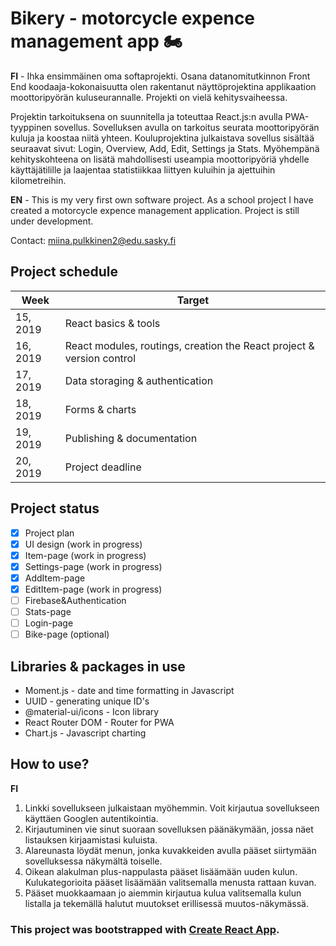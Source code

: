 # Bikery - motorcycle expence management app :motorcycle: 

**FI** - Ihka ensimmäinen oma softaprojekti. Osana datanomitutkinnon Front End koodaaja-kokonaisuutta olen rakentanut näyttöprojektina applikaation moottoripyörän kuluseurannalle. Projekti on vielä kehitysvaiheessa.

Projektin tarkoituksena on suunnitella ja toteuttaa React.js:n avulla PWA-tyyppinen sovellus. Sovelluksen avulla on tarkoitus seurata moottoripyörän kuluja ja koostaa niitä yhteen. Kouluprojektina julkaistava sovellus sisältää seuraavat sivut: Login, Overview, Add, Edit, Settings ja Stats. Myöhempänä kehityskohteena on lisätä mahdollisesti useampia moottoripyöriä yhdelle käyttäjätilille ja laajentaa statistiikkaa liittyen kuluihin ja ajettuihin kilometreihin.

**EN** - This is my very first own software project. As a school project I have created a motorcycle expence management application. Project is still under development.

Contact: miina.pulkkinen2@edu.sasky.fi

## Project schedule
Week | Target
------------ | -------------
15, 2019 | React basics & tools
16, 2019 | React modules, routings, creation the React project & version control
17, 2019 | Data storaging & authentication
18, 2019 | Forms & charts
19, 2019 | Publishing & documentation
20, 2019 | Project deadline

## Project status
- [x] Project plan
- [x] UI design (work in progress)
- [x] Item-page (work in progress)
- [x] Settings-page (work in progress)
- [x] AddItem-page 
- [x] EditItem-page (work in progress)
- [ ] Firebase&Authentication
- [ ] Stats-page
- [ ] Login-page
- [ ] Bike-page (optional)

## Libraries & packages in use
- Moment.js - date and time formatting in Javascript
- UUID - generating unique ID's
- @material-ui/icons - Icon library
- React Router DOM - Router for PWA
- Chart.js - Javascript charting

## How to use?
**FI** 
1. Linkki sovellukseen julkaistaan myöhemmin. Voit kirjautua sovellukseen käyttäen Googlen autentikointia. 
2. Kirjautuminen vie sinut suoraan sovelluksen päänäkymään, jossa näet listauksen kirjaamistasi kuluista. 
3. Alareunasta löydät menun, jonka kuvakkeiden avulla pääset siirtymään sovelluksessa näkymältä toiselle.
4. Oikean alakulman plus-nappulasta pääset lisäämään uuden kulun. Kulukategorioita pääset lisäämään valitsemalla menusta rattaan kuvan.
5. Pääset muokkaamaan jo aiemmin kirjautua kulua valitsemalla kulun listalla ja tekemällä halutut muutokset erillisessä muutos-näkymässä.

### This project was bootstrapped with [Create React App](https://github.com/facebook/create-react-app).

